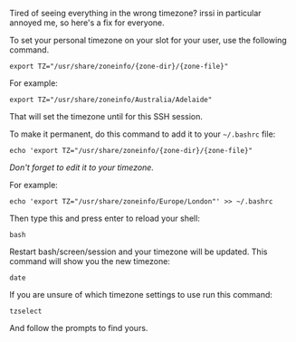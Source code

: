 Tired of seeing everything in the wrong timezone? irssi in particular annoyed me, so here's a fix for everyone.

To set your personal timezone on your slot for your user, use the following command.

	export TZ="/usr/share/zoneinfo/{zone-dir}/{zone-file}"

For example:

	export TZ="/usr/share/zoneinfo/Australia/Adelaide"

That will set the timezone until for this SSH session. 

To make it permanent, do this command to add it to your `~/.bashrc` file:

	echo 'export TZ="/usr/share/zoneinfo/{zone-dir}/{zone-file}"

*Don't forget to edit it to your timezone.*

For example:

	echo 'export TZ="/usr/share/zoneinfo/Europe/London"' >> ~/.bashrc

Then type this and press enter to reload your shell:

	bash

Restart bash/screen/session and your timezone will be updated. This command will show you the new timezone:

	date

If you are unsure of which timezone settings to use run this command:

	tzselect

And follow the prompts to find yours.




